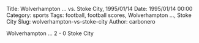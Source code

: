 Title: Wolverhampton … vs. Stoke City, 1995/01/14
Date: 1995/01/14 00:00
Category: sports
Tags: football, football scores, Wolverhampton …, Stoke City
Slug: wolverhampton-vs-stoke-city
Author: carbonero


Wolverhampton … 2 - 0 Stoke City
